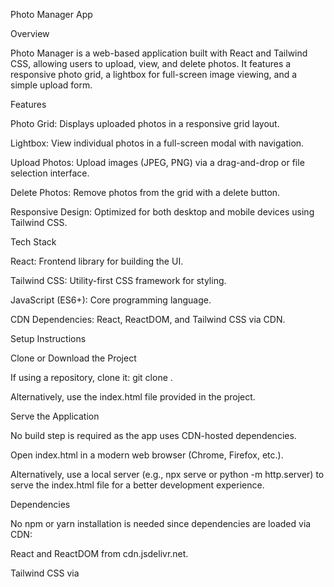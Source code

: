 Photo Manager App

Overview

Photo Manager is a web-based application built with React and Tailwind CSS, allowing users to upload, view, and delete photos. It features a responsive photo grid, a lightbox for full-screen image viewing, and a simple upload form.

Features

Photo Grid: Displays uploaded photos in a responsive grid layout.

Lightbox: View individual photos in a full-screen modal with navigation.

Upload Photos: Upload images (JPEG, PNG) via a drag-and-drop or file selection interface.

Delete Photos: Remove photos from the grid with a delete button.

Responsive Design: Optimized for both desktop and mobile devices using Tailwind CSS.

Tech Stack

React: Frontend library for building the UI.

Tailwind CSS: Utility-first CSS framework for styling.

JavaScript (ES6+): Core programming language.

CDN Dependencies: React, ReactDOM, and Tailwind CSS via CDN.

Setup Instructions

Clone or Download the Project

If using a repository, clone it: git clone <repository-url>.

Alternatively, use the index.html file provided in the project.

Serve the Application

No build step is required as the app uses CDN-hosted dependencies.

Open index.html in a modern web browser (Chrome, Firefox, etc.).

Alternatively, use a local server (e.g., npx serve or python -m http.server) to serve the index.html file for a better development experience.

Dependencies

No npm or yarn installation is needed since dependencies are loaded via CDN:

React and ReactDOM from cdn.jsdelivr.net.

Tailwind CSS via <script> tag in index.html.

File Structure

photo-manager/
├── index.html # Main HTML file with React app
├── README.md # This file

Usage

Uploading Photos:

Click the "Choose File" button or drag and drop images into the upload area.

Supported formats: JPEG, PNG.

Uploaded photos appear in the grid immediately.

Viewing Photos:

Click any photo in the grid to open it in a lightbox.

Use arrow buttons (or keyboard arrows) to navigate between photos.

Click the close button or press Esc to exit the lightbox.

Deleting Photos:

Hover over a photo in the grid to reveal the delete button.

Click the delete button to remove the photo from the grid.

Notes

The app stores photos in memory (React state) and does not persist data across page refreshes.

For production use, consider adding a backend (e.g., Node.js, Firebase) for persistent storage.

The app is sandboxed and does not use <form> for uploads due to browser restrictions.

Limitations

No server-side storage; photos are lost on page refresh.

File size and type validation is basic; enhance as needed for production.

Lightbox navigation assumes sequential photo access.

Future Improvements

Add persistent storage with a backend API.

Implement photo categorization or tagging.

Add bulk upload/delete functionality.

Enhance accessibility (e.g., ARIA labels, keyboard navigation).

License

This project is unlicensed and free to use. Feel free to modify and distribute as needed.
